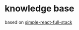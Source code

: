 # knowledge base

based on [simple-react-full-stack](https://github.com/crsandeep/simple-react-full-stack)
